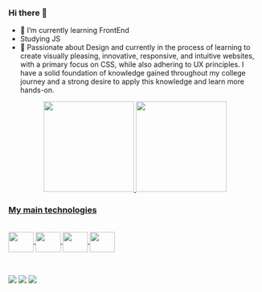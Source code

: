 ### Hi there 🌸


- 🌱 I’m currently learning FrontEnd
- Studying JS
- 💬 Passionate about Design and currently in the process of learning to create visually pleasing, innovative, responsive, and intuitive websites, with a primary focus on CSS, while also adhering to UX principles. I have a solid foundation of knowledge gained throughout my college journey and a strong desire to apply this knowledge and learn more hands-on.

  
<div align="center">
  <a href="https://github.com/luluhwenceslau">
  <img height="180em" src="https://github-readme-stats.vercel.app/api?username=luluhwenceslau&show_icons=true&theme=dracula&include_all_commits=true&count_private=true"/>
  <img height="180em" src="https://github-readme-stats.vercel.app/api/top-langs/?username=luluhwenceslau&layout=compact&langs_count=7&theme=dracula"/>
</div>


 ### My main technologies
 <div style="display: inline_block"><br>
  <img align="center" height="40" width="50" src="https://cdn.jsdelivr.net/gh/devicons/devicon/icons/css3/css3-original-wordmark.svg" /> 
  <img align="center" height="40" width="50" src="https://cdn.jsdelivr.net/gh/devicons/devicon/icons/html5/html5-original-wordmark.svg" />  
  <img align="center" height="40" width="50" src="https://cdn.jsdelivr.net/gh/devicons/devicon/icons/javascript/javascript-original.svg" />  
  <img align="center" height="40" width="50" src="https://cdn.jsdelivr.net/gh/devicons/devicon/icons/figma/figma-original.svg" />
</div>

##
<div style="display: inline_block"><br>
  <a href="https://www.instagram.com/luluhwenceslau/" target="_blank"><img src="https://img.shields.io/badge/-Instagram-%23E4405F?style=for-the-badge&logo=instagram&logoColor=white" target="_blank"></a>
  <a href = "mailto:luana.faxina293@gmail.com"><img src="https://img.shields.io/badge/-Gmail-%23333?style=for-the-badge&logo=gmail&logoColor=white" target="_blank"></a>
  <a href="https://www.linkedin.com/in/luana-f-wenceslau-aa8580289/" target="_blank"><img src="https://img.shields.io/badge/-LinkedIn-%230077B5?style=for-the-badge&logo=linkedin&logoColor=white" target="_blank"></a> 
</div>

<!--
<picture>
  <source media="(prefers-color-scheme: dark)" srcset="https://raw.githubusercontent.com/luluhwenceslau/luluhwenceslau/output/github-contribution-grid-snake-dark.svg">
  <source media="(prefers-color-scheme: light)" srcset="https://raw.githubusercontent.com/luluhwenceslau/luluhwenceslau/output/github-contribution-grid-snake.svg">
  <img alt="github contribution grid snake animation" src="https://raw.githubusercontent.com/luluhwenceslau/luluhwenceslau/output/github-contribution-grid-snake.svg">
</picture>

![Snake animation](https://github.com/luluhwenceslau/luluhwenceslau/blob/output/github-contribution-grid-snake.svg)

**luluhwenceslau/luluhwenceslau** is a ✨ _special_ ✨ repository because its `README.md` (this file) appears on your GitHub profile.

Here are some ideas to get you started:

- 🔭 I’m currently working on ...
- 👯 I’m looking to collaborate on ...
- 🤔 I’m looking for help with ...
- 💬 Ask me about ...
- 📫 How to reach me: ...
- 😄 Pronouns: ...
- ⚡ Fun fact: ...
-->
